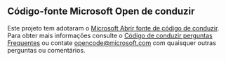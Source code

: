 ## Código-fonte Microsoft Open de conduzir
Este projeto tem adotaram o [Microsoft Abrir fonte de código de conduzir](https://opensource.microsoft.com/codeofconduct/).
Para obter mais informações consulte o [Código de conduzir perguntas Frequentes](https://opensource.microsoft.com/codeofconduct/faq/) ou contate [opencode@microsoft.com](mailto:opencode@microsoft.com) com quaisquer outras perguntas ou comentários.